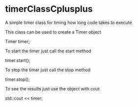 # timerClassCplusplus
A simple timer class for timing how long code takes to execute

This class can be used to create a Timer object

Timer timer;

To start the timer just call the start method

timer.start();

To stop the timer just call the stop method

timer.stop();

To see the results just use the object with cout 

std::cout << timer;

